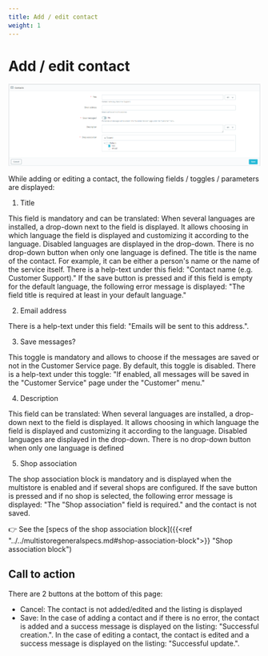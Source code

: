 ```yaml
---
title: Add / edit contact
weight: 1
---
```

# Add / edit contact

![Contact](/img/contacts.png)


While adding or editing a contact, the following fields / toggles / parameters are displayed:

 1) Title

This field is mandatory and can be translated: When several languages are installed, a drop-down next to the field is displayed. It allows choosing in which language the field is displayed and customizing it according to the language. Disabled languages are displayed in the drop-down. There is no drop-down button when only one language is defined.
The title is the name of the contact. For example, it can be either a person's name or the name of the service itself. There is a help-text under this field: "Contact name (e.g. Customer Support)."
If the save button is pressed and if this field is empty for the default language, the following error message is displayed: "The field title is required at least in your default language."
 
 2) Email address

There is a help-text under this field: "Emails will be sent to this address.".
 
 3) Save messages?

This toggle is mandatory and allows to choose if the messages are saved or not in the Customer Service page. By default, this toggle is disabled. There is a help-text under this toggle: "If enabled, all messages will be saved in the "Customer Service" page under the "Customer" menu."

 4) Description

This field can be translated: When several languages are installed, a drop-down next to the field is displayed. It allows choosing in which language the field is displayed and customizing it according to the language. Disabled languages are displayed in the drop-down. There is no drop-down button when only one language is defined

 5) Shop association

The shop association block is mandatory and is displayed when the multistore is enabled and if several shops are configured.
If the save button is pressed and if no shop is selected, the following error message is displayed: "The "Shop association" field is required." and the contact is not saved.

👉 See the [specs of the shop association block]({{<ref "../../multistoregeneralspecs.md#shop-association-block">}} "Shop association block") 

 ## Call to action 
 There are 2 buttons at the bottom of this page: 
 - Cancel: The contact is not added/edited and the listing is displayed
 - Save: In the case of adding a contact and if there is no error, the contact is added and a success message is displayed on the listing: "Successful creation.". In the case of editing a contact, the contact is edited and a success message is displayed on the listing: "Successful update.".
